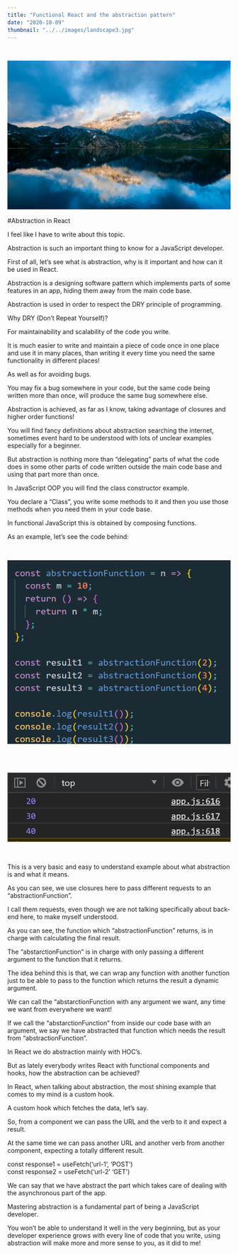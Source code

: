 ```yaml
---
title: "Functional React and the abstraction pattern"
date: "2020-10-09"
thumbnail: "../../images/landscape3.jpg"
---
```


</br>

![Gatsby](../../images/landscape3.jpg)

#Abstraction in React

I feel like I have to write about this topic.

Abstraction is such an important thing to know for a JavaScript developer.

First of all, let’s see what is abstraction, why is it important and how can it be used in React.

Abstraction is a designing software pattern which implements parts of some features in an app, hiding them away from the main code base.

Abstraction is used in order to respect the DRY principle of programming.

Why DRY (Don’t Repeat Yourself)?

For maintainability and scalability of the code you write.

It is much easier to write and maintain a piece of code once in one place and use it in many places, than writing it every time you need the same functionality in different places!

As well as for avoiding bugs.

You may fix a bug somewhere in your code, but the same code being written more than once, will produce the same bug somewhere else.

Abstraction is achieved, as far as I know, taking advantage of closures and higher order functions!

You will find fancy definitions about abstraction searching the internet, sometimes event hard to be understood with lots of unclear examples especially for a beginner.

But abstraction is nothing more than “delegating” parts of what the code does in some other parts of code written outside the main code base and using that part more than once.

In JavaScript OOP you will find the class constructor example.

You declare a “Class”, you write some methods to it and then you use those methods when you need them in your code base.

In functional JavaScript this is obtained by composing functions.

As an example, let’s see the code behind:

<br>

![Abstraction Function](../../images/abstraction/abstraction-function.png)

<br>
<br>

![Upload Screen](../../images/abstraction/console-log.png)

<br>

This is a very basic and easy to understand example about what abstraction is and what it means.

As you can see, we use closures here to pass different requests to an “abstractionFunction”.

I call them requests, even though we are not talking specifically about back-end here, to make myself understood.

As you can see, the function which “abstractionFunction” returns, is in charge with calculating the final result.

The “abstarctionFunction” is in charge with only passing a different argument to the function that it returns.

The idea behind this is that, we can wrap any function with another function just to be able to pass to the function which returns the result a dynamic argument.

We can call the “abstarctionFunction with any argument we want, any time we want from everywhere we want!

If we call the “abstarctionFunction” from inside our code base with an argument, we say we have abstracted that function which needs the result from “abstractionFunction”.

In React we do abstraction mainly with HOC’s.

But as lately everybody writes React with functional components and hooks, how the abstraction can be achieved?

In React, when talking about abstraction, the most shining example that comes to my mind is a custom hook.

A custom hook which fetches the data, let’s say.

So, from a component we can pass the URL and the verb to it and expect a result.

At the same time we can pass another URL and another verb from another component, expecting a totally different result.

const response1 = useFetch(‘url-1’, ‘POST’)
<br>
const response2 = useFetch(‘url-2’ ‘GET’)

We can say that we have abstract the part which takes care of dealing with the asynchronous part of the app.

Mastering abstraction is a fundamental part of being a JavaScript developer.

You won’t be able to understand it well in the very beginning, but as your developer experience grows with every line of code that you write, using abstraction will make more and more sense to you, as it did to me!
